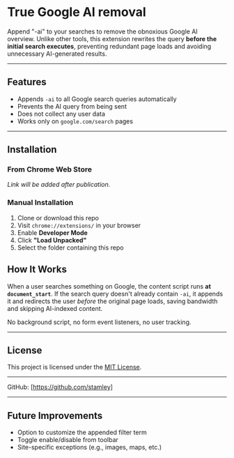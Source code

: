 # True Google AI removal

Append "-ai" to your searches to remove the obnoxious Google AI overview. Unlike other tools, this extension rewrites the query **before the initial search executes**, preventing redundant page loads and avoiding unnecessary AI-generated results.

---

## Features

- Appends `-ai` to all Google search queries automatically
- Prevents the AI query from being sent
- Does not collect any user data
- Works only on `google.com/search` pages

---

## Installation

### From Chrome Web Store

_Link will be added after publication._

### Manual Installation

1. Clone or download this repo
2. Visit `chrome://extensions/` in your browser
3. Enable **Developer Mode**
4. Click **"Load Unpacked"**
5. Select the folder containing this repo

## How It Works

When a user searches something on Google, the content script runs **at `document_start`**. If the search query doesn't already contain `-ai`, it appends it and redirects the user *before* the original page loads, saving bandwidth and skipping AI-indexed content.

No background script, no form event listeners, no user tracking.

---

## License

This project is licensed under the [MIT License](LICENSE).

---

GitHub: [https://github.com/stamley]

---

## Future Improvements

- Option to customize the appended filter term
- Toggle enable/disable from toolbar
- Site-specific exceptions (e.g., images, maps, etc.)

